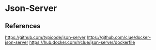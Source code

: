 # Json-Server

## References

https://github.com/typicode/json-server
https://github.com/clue/docker-json-server
https://hub.docker.com/r/clue/json-server/dockerfile
